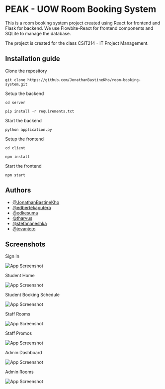 
# PEAK - UOW Room Booking System

This is a room booking system project created using React for frontend and Flask for backend. We use Flowbite-React for frontend components and SQLite to manage the database. 

The project is created for the class CSIT214 - IT Project Management.

## Installation guide

Clone the repository    
```
git clone https://github.com/JonathanBastineKho/room-booking-system.git
```

Setup the backend
```
cd server
```
```
pip install -r requirements.txt
```
Start the backend
```
python application.py
```

Setup the frontend
```
cd client
```
```
npm install
```
Start the frontend
```
npm start
```


## Authors

- [@JonathanBastineKho](https://www.github.com/jonathanbastinekho)
- [@edbertekaputera](https://www.github.com/edbertekaputera)
- [@edkesuma](https://www.github.com/edkesuma)
- [@tharvus](https://www.github.com/tharvus)
- [@stefananeshka](https://www.github.com/stefananeshka)
- [@jovanjoto](https://www.github.com/jovanjoto)


## Screenshots

Sign In

![App Screenshot](https://i.postimg.cc/d3Xtxnd9/signin.jpg)

Student Home

![App Screenshot](https://i.postimg.cc/c4pL79dx/studenthome.jpg)

Student Booking Schedule

![App Screenshot](https://i.postimg.cc/pV1TrV7n/bookingschedule.jpg)

Staff Rooms

![App Screenshot](https://i.postimg.cc/528NsBtw/staffrooms.jpg)

Staff Promos

![App Screenshot](https://i.postimg.cc/PrpqwssV/staffpromos.jpg)

Admin Dashboard

![App Screenshot](https://i.postimg.cc/RFg0cvZy/admindashboard.jpg)

Admin Rooms

![App Screenshot](https://i.postimg.cc/PJN5y0Lx/adminroomlist.jpg)